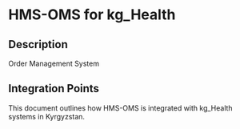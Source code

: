# HMS-OMS for kg_Health

## Description

Order Management System

## Integration Points

This document outlines how HMS-OMS is integrated with kg_Health systems in Kyrgyzstan.
